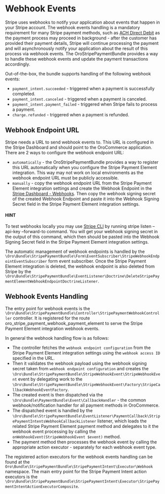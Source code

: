 <a id="bundle-docs-extensions-stripe-payment-bundle-webhook-events"></a>

# Webhook Events

Stripe uses webhooks to notify your application about events that happen in your Stripe account. The webhook events handling is a mandatory requirement for many Stripe payment methods, such as [ACH Direct Debit](https://docs.stripe.com/payments/ach-direct-debit) as the payment process may proceed in background - after the customer has provided their payment details, Stripe will continue processing the payment and will asynchronously notify your application about the result of this process via webhook events. The OroStripePaymentBundle provides a way to handle these webhook events and update the payment transactions accordingly.

Out-of-the-box, the bundle supports handling of the following webhook events:

* `payment_intent.succeeded` - triggered when a payment is successfully completed.
* `payment_intent.canceled` - triggered when a payment is canceled.
* `payment_intent.payment_failed` - triggered when Stripe fails to process a payment.
* `charge.refunded` - triggered when a payment is refunded.

## Webhook Endpoint URL

Stripe needs a URL to send webhook events to. This URL is configured in the Stripe Dashboard and should point to the OroCommerce application. There are 2 ways to configure the webhook endpoint URL:

* `automatically` - the OroStripePaymentBundle provides a way to register this URL automatically when you configure the Stripe Payment Element integration. This way may not work on local environments as the webhook endpoint URL must be publicly accessible.
* `manually` - copy the webhook endpoint URL from the Stripe Payment Element integration settings and create the Webhook Endpoint in the [Stripe Dashboard - Webhooks](https://dashboard.stripe.com/webhooks). Then copy the webhook signing secret of the created Webhook Endpoint and paste it into the Webhook Signing Secret field in the Stripe Payment Element integration settings.

#### HINT
To test webhooks locally you may use [Stripe CLI](https://docs.stripe.com/stripe-cli) by running stripe listen –api-key <your-secret-key> –forward-to <your-webhook-endpoint-url> command. You will get your webhook signing secret in the output of this command, which then should be pasted into the Webhook Signing Secret field in the Stripe Payment Element integration settings.

The automatic management of webhook endpoints is handled by the `\Oro\Bundle\StripePaymentBundle\Form\EventSubscriber\StripeWebhookEndpointEventSubscriber` form event subscriber. Once the Stripe Payment Element integration is deleted, the webhook endpoint is also deleted from Stripe by the `\Oro\Bundle\StripePaymentBundle\EventListener\Doctrine\DeleteStripePaymentElementWebhookEndpointDoctrineListener`.

## Webhook Events Handling

The entry point for webhook events is the `\Oro\Bundle\StripePaymentBundle\Controller\StripePaymentWebhookController` controller. It is registered for the route oro_stripe_payment_webhook_payment_element to serve the Stripe Payment Element integration webhook events.

In general the webhook handling flow is as follows:

* The controller fetches the `webhook endpoint configuration` from the Stripe Payment Element integration settings using the `webhook access ID` specified in the URL.
* Then it validates the webhook payload using the webhook signing secret taken from `webhook endpoint configuration` and creates the `\Oro\Bundle\StripePaymentBundle\StripeWebhookEvent\StripeWebhookEvent` event by delegating work to the `\Oro\Bundle\StripePaymentBundle\StripeWebhookEvent\Factory\StripeCallbackWebhookEventFactory`.
* The created event is then dispatched via the `\Oro\Bundle\PaymentBundle\Event\CallbackHandler` - the common webhook/notification handler for all payment methods in OroCommerce.
* The dispatched event is handled by the `\Oro\Bundle\StripePaymentBundle\EventListener\PaymentCallback\StripePaymentIntentsWebhookCallbackListener` listener, which loads the related Stripe Payment Element payment method and delegates to it the webhook event processing by calling the `onWebhookEvent(StripeWebhookEvent $event)` method.
* The payment method then processes the webhook event by calling the appropriate action executor - separately for each webhook event type.

The registered action executors for the webhook events handling can be found at the `Oro\Bundle\StripePaymentBundle\StripePaymentIntent\Executor\Webhook` namespace. The main entry point for the Stripe Payment Intent action executors is the `\Oro\Bundle\StripePaymentBundle\StripePaymentIntent\Executor\StripePaymentIntentActionExecutorComposite`.

<!-- Frontend -->
